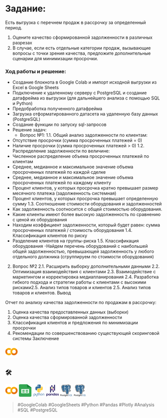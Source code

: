 # Задание:

Есть выгрузка с перечнем продаж в рассрочку за определенный период.

1. Оцените качество сформированной задолженности в различных разрезах
2. В случае, если есть отдельные категории продаж, вызывающие вопросы с точки зрения качества, предложите дополнительные сценарии для минимизации просрочки.

### Ход работы и решение:

- Создание блокнота в Google Colab и импорт исходной выгрузки из Excel в Google Sheets
- Подключение к удаленному серверу с PostgreSQL и создание датафрейма из выгрузки (для дальнейшего анализа с помощью SQL и Python)
- Предобработка полученного датафрейма
- Загрузка отформатированного датасета на удаленную базу данных (PostgreSQL)
- Создание функции по запуску sql-запросов
- Решение задач:
	- Вопрос №1:
1.1. Общий анализ задолженности по клиентам:
- Отсутствие просрочки (сумма просроченных платежей = 0)
- Наличие просрочки (сумма просроченных платежей > 0)
1.2. Распределение задолженности по величине:
- Численное распределение объема просроченных платежей по клиентам
- Среднее, медианное и максимальное значение объема просроченных платежей по каждой сделке
- Среднее, медианное и максимальное значение объема просроченных платежей по каждому клиенту
- Процент клиентов, у которых просрочка кратно превышает размер месячного платежа (задолженность системная)
- Процент клиентов, у которых просрочка превышает определенную сумму
1.3. Соотношение стоимости оборудования и задолженностей
- Как задолженность соотносится с общей стоимостью оборудования.
- Какие клиенты имеют более высокую задолженность по сравнению с ценой их оборудования
- Находим коэффициент задолженности, который будет равен: сумма просроченных платежей / стоимость оборудования
1.4. Классификация клиентов по риску
- Разделение клиентов на группы-риска
1.5. Классификация оборудования
-Найдем перечень оборудований с наибольшей общей задолженностью, превышающей задолженность у любого отдельного должника (сгруппируем по стоимости оборудования)

2. Вопрос №2
2.1. Расширить выборку дополнительными данными
2.2. Оптимизация взаимодействия с клиентами
2.3. Взаимодействие с маркетингом и корректировка медиапланирования
2.4. Разработка гибкого подхода и стратегии работы с клиентами с высокими рисками2.5. Анализ типов товаров и клиентов
2.5. Анализ типов товаров и клиентов. Вывод

Отчет по анализу качества задолженности по продажам в рассрочку:
1. Оценка качества предоставленных данных (выборки)
2. Оценка качества сформированной задолженности
3. Классификация клиентов и предложения по минимизации просрочки
4. Рекомендации по совершенствованию существующей скоринговой системы
Заключение

[<img src="https://github.com/mr-Vozhyk/Bio-icon/blob/main/22_Google%20Colaboratory.svg"   title="Блокнот с решением (Google Colab)"   alt="Google Colab"   width="40" height="40"/>](
https://github.com/mr-Vozhyk/Test-Tasks/blob/main/Analyst_risk_%5BGoogleColab-Python-SQL_GoogleSheets%5D/tz_risk_analyst_mikita_kopats_02.2025.ipynb
)

## :hammer_and_wrench:  
<img src="https://github.com/mr-Vozhyk/Bio-icon/blob/main/22_Google%20Colaboratory.svg"   title="Google Colab"        alt="Google Colab"        width="40" height="40"/> <img src="https://github.com/mr-Vozhyk/Bio-icon/blob/main/14_Google%20Sheets.svg"    title="Google Sheets"       alt="Google Sheets"       width="40" height="40"/> <img src="https://github.com/mr-Vozhyk/Bio-icon/blob/main/5_Python.svg"                    
 title="Python"                   alt="Python"                   width="40" height="40"/>  <img src="https://github.com/mr-Vozhyk/Bio-icon/blob/main/6_Pandas%20%5BPython%5D.svg"  
 title="Pandas [Python]"          alt="Pandas [Python]"          width="40" height="40"/> <img src="https://github.com/mr-Vozhyk/Bio-icon/blob/main/1_PostgreSQL.svg"         title="PostgreSQL"      alt="PostgreSQL"     width="40" height="40"/> <img src="https://github.com/mr-Vozhyk/Bio-icon/blob/main/1_PostgreSQL.svg"         title="PostgreSQL"      alt="PostgreSQL"     width="40" height="40"/>

> #GoogleColab 
> #GoogleSheets 
> #Python 
> #Pandas 
> #Plotly
> #Analysis 
> #SQL 
> #PostgreSQL 


